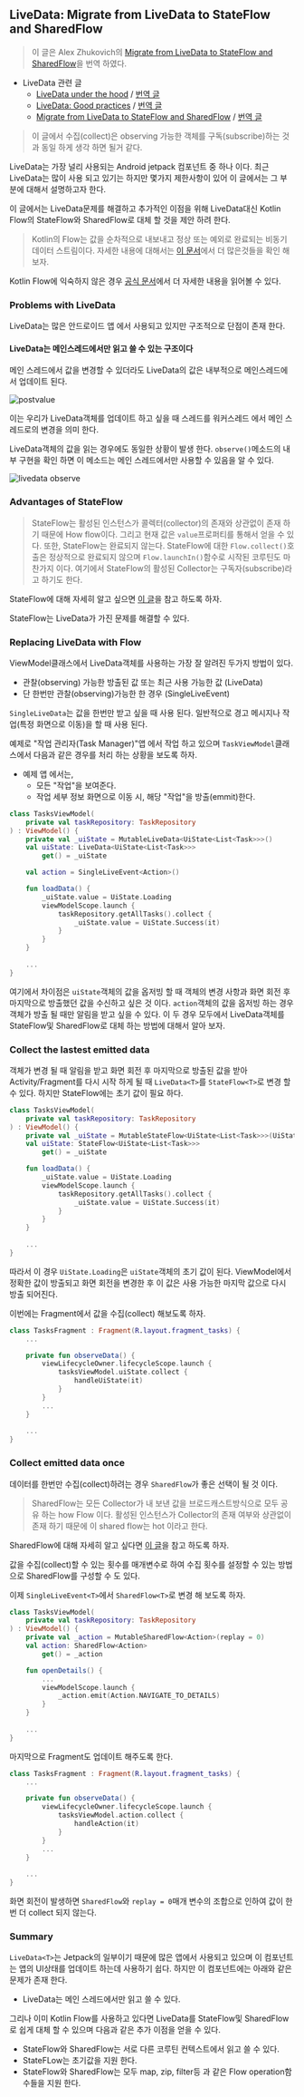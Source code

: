 ## LiveData: Migrate from LiveData to StateFlow and SharedFlow

> 이 글은 Alex Zhukovich의 [Migrate from LiveData to StateFlow and SharedFlow](https://alexzh.com/migrate-from-livedata-to-stateflow-and-sharedflow/)을 번역 하였다. 

- LiveData 관련 글 
  - [LiveData under the hood](https://alexzh.com/livedata-under-the-hood/) / [번역 글](https://github.com/ksu3101/TIL/blob/master/Android/210128_android.md)
  - [LiveData: Good practices](https://alexzh.com/livedata-good-practices/) / [번역 글](https://github.com/ksu3101/TIL/blob/master/Android/210129_android.md)
  - [Migrate from LiveData to StateFlow and SharedFlow](https://alexzh.com/migrate-from-livedata-to-stateflow-and-sharedflow/) / [번역 글](https://github.com/ksu3101/TIL/blob/master/Android/210201_android.md)

> 이 글에서 수집(collect)은 observing 가능한 객체를 구독(subscribe)하는 것 과 동일 하게 생각 하면 될거 같다. 

LiveData는 가장 널리 사용되는 Android jetpack 컴포넌트 중 하나 이다. 최근 LiveData는 많이 사용 되고 있기는 하지만 몇가지 제한사항이 있어 이 글에서는 그 부분에 대해서 설명하고자 한다. 

이 글에서는 LiveData문제를 해결하고 추가적인 이점을 위해 LiveData대신 Kotlin Flow의 StateFlow와 SharedFlow로 대체 할 것을 제안 하려 한다. 

> Kotlin의 Flow는 값을 순차적으로 내보내고 정상 또는 예외로 완료되는 비동기 데이터 스트림이다. 자세한 내용에 대해서는 [이 문서](https://kotlin.github.io/kotlinx.coroutines/kotlinx-coroutines-core/kotlinx.coroutines.flow/-flow/)에서 더 많은것들을 확인 해 보자.

Kotlin Flow에 익숙하지 않은 경우 [공식 문서](https://kotlinlang.org/docs/reference/coroutines/flow.html)에서 더 자세한 
내용을 읽어볼 수 있다. 

### Problems with LiveData

LiveData는 많은 안드로이드 앱 에서 사용되고 있지만 구조적으로 단점이 존재 한다. 

#### LiveData는 메인스레드에서만 읽고 쓸 수 있는 구조이다 

메인 스레드에서 값을 변경할 수 있더라도 LiveData의 값은 내부적으로 메인스레드에서 업데이트 된다. 

![postvalue](./images/post-value.png)

이는 우리가 LiveData객체를 업데이트 하고 싶을 때 스레드를 워커스레드 에서 메인 스레드로의 변경을 의미 한다. 

LiveData객체의 값을 읽는 경우에도 동일한 상황이 발생 한다. `observe()`메소드의 내부 구현을 확인 하면 이 메소드는 메인 스레드에서만 사용할 수 있음을 알 수 있다. 

![livedata observe](./images/observe.png)

### Advantages of StateFlow

> StateFlow는 활성된 인스턴스가 콜렉터(collector)의 존재와 상관없이 존재 하기 때문에 How flow이다. 그리고 현재 값은 `value`프로퍼티를 통해서 얻을 수 있다. 또한, StateFlow는 완료되지 않는다. StateFlow에 대한 `Flow.collect()`호출은 정상적으로 완료되지 않으며 `Flow.launchIn()`함수로 시작된 코루틴도 마찬가지 이다. 여기에서 StateFlow의 활성된 Collector는 구독자(subscribe)라고 하기도 한다. 

StateFlow에 대해 자세히 알고 싶으면 [이 글](https://kotlin.github.io/kotlinx.coroutines/kotlinx-coroutines-core/kotlinx.coroutines.flow/-state-flow/)을 참고 하도록 하자.

StateFlow는 LiveData가 가진 문제를 해결할 수 있다. 

### Replacing LiveData with Flow 

ViewModel클래스에서 LiveData객체를 사용하는 가장 잘 알려진 두가지 방법이 있다. 

- 관찰(observing) 가능한 방출된 값 또는 최근 사용 가능한 값 (LiveData)
- 단 한번만 관찰(observing)가능한 한 경우 (SingleLiveEvent)

`SingleLiveData`는 값을 한번만 받고 싶을 때 사용 된다. 일반적으로 경고 메시지나 작업(특정 화면으로 이동)을 할 때 사용 된다. 

예제로 "작업 관리자(Task Manager)"앱 에서 작업 하고 있으며 `TaskViewModel`클래스에서 다음과 같은 경우를 처리 하는 상황을 보도록 하자. 

- 예제 앱 에서는,
  - 모든 "작업"을 보여준다. 
  - 작업 세부 정보 화면으로 이동 시, 해당 "작업"을 방출(emmit)한다. 

```kotlin
class TasksViewModel(
    private val taskRepository: TaskRepository
) : ViewModel() {
    private val _uiState = MutableLiveData<UiState<List<Task>>>()
    val uiState: LiveData<UiState<List<Task>>>
        get() = _uiState

    val action = SingleLiveEvent<Action>()

    fun loadData() {
        _uiState.value = UiState.Loading
        viewModelScope.launch {
            taskRepository.getAllTasks().collect {
                _uiState.value = UiState.Success(it)
            }
        }
    }
    
    ...   
}
```

여기에서 차이점은 `uiState`객체의 값을 옵저빙 할 때 객체의 변경 사항과 화면 회전 후 마지막으로 방출했던 값을 수신하고 싶은 것 이다. `action`객체의 값을 옵저빙 하는 경우 객체가 방출 될 때만 알림을 받고 싶을 수 있다. 이 두 경우 모두에서 LiveData객체를 StateFlow및 SharedFlow로 대체 하는 방법에 대해서 알아 보자. 

### Collect the lastest emitted data

객체가 변경 될 때 알림을 받고 화면 회전 후 마지막으로 방출된 값을 받아 Activity/Fragment를 다시 시작 하게 될 때 `LiveData<T>`를 `StateFlow<T>`로 변경 할 수 있다. 하지만 StateFlow에는 초기 값이 필요 하다. 

```kotlin
class TasksViewModel(
    private val taskRepository: TaskRepository
) : ViewModel() {
    private val _uiState = MutableStateFlow<UiState<List<Task>>>(UiState.Loading)
    val uiState: StateFlow<UiState<List<Task>>>
        get() = _uiState

    fun loadData() {
        _uiState.value = UiState.Loading
        viewModelScope.launch {
            taskRepository.getAllTasks().collect {
                _uiState.value = UiState.Success(it)
            }
        }
    }
    
    ...
}
```

따라서 이 경우 `UiState.Loading`은 `uiState`객체의 초기 값이 된다. ViewModel에서 정확한 값이 방출되고 화면 회전을 변경한 후 이 값은 사용 가능한 마지막 값으로 다시 방출 되어진다. 

이번에는 Fragment에서 값을 수집(collect) 해보도록 하자. 

```kotlin
class TasksFragment : Fragment(R.layout.fragment_tasks) {
    ...

    private fun observeData() {
        viewLifecycleOwner.lifecycleScope.launch {
            tasksViewModel.uiState.collect {
                handleUiState(it)
            }
        }
        ...
    }
    
    ...
}
```

### Collect emitted data once

데이터를 한번만 수집(collect)하려는 경우 `SharedFlow`가 좋은 선택이 될 것 이다. 

> SharedFlow는 모든 Collector가 내 보낸 값을 브로드캐스트방식으로 모두 공유 하는 how Flow 이다. 활성된 인스턴스가 Collector의 존재 여부와 상관없이 존재 하기 때문에 이 shared flow는 hot 이라고 한다. 

SharedFlow에 대해 자세히 알고 싶다면 [이 글](https://kotlin.github.io/kotlinx.coroutines/kotlinx-coroutines-core/kotlinx.coroutines.flow/-shared-flow/)을 참고 하도록 하자. 

값을 수집(collect)할 수 있는 횟수를 매개변수로 하여 수집 횟수를 설정할 수 있는 방법으로 SharedFlow를 구성할 수 도 있다. 

이제 `SingleLiveEvent<T>`에서 `SharedFlow<T>`로 변경 해 보도록 하자. 

```kotlin
class TasksViewModel(
    private val taskRepository: TaskRepository
) : ViewModel() {
    private val _action = MutableSharedFlow<Action>(replay = 0)
    val action: SharedFlow<Action>
        get() = _action

    fun openDetails() {
        ...
        viewModelScope.launch {
            _action.emit(Action.NAVIGATE_TO_DETAILS)
        }
    }
    
    ...
}
```

마지막으로 Fragment도 업데이트 해주도록 한다. 

```kotlin
class TasksFragment : Fragment(R.layout.fragment_tasks) {
    ...

    private fun observeData() {
        viewLifecycleOwner.lifecycleScope.launch {
            tasksViewModel.action.collect {
                handleAction(it)
            }
        }
        ...
    }
    
    ...
}
```

화면 회전이 발생하면 `SharedFlow`와 `replay = 0`매개 변수의 조합으로 인하여 값이 한번 더 collect 되지 않는다. 

### Summary

`LiveData<T>`는 Jetpack의 일부이기 때문에 많은 앱에서 사용되고 있으며 이 컴포넌트는 앱의 UI상태를 업데이트 하는데 사용하기 쉽다. 하지만 이 컴포넌트에는 아래와 같은 문제가 존재 한다. 

- LiveData는 메인 스레드에서만 읽고 쓸 수 있다. 

그리나 이미 Kotlin Flow를 사용하고 있다면 LiveData를 StateFlow및 SharedFlow로 쉽게 대체 할 수 있으며 다음과 같은 추가 이점을 얻을 수 있다. 

- StateFlow와 SharedFlow는 서로 다른 코루틴 컨텍스트에서 읽고 쓸 수 있다. 
- StateFLow는 초기값을 지원 한다.
- StateFlow와 SharedFlow는 모두 map, zip, filter등 과 같은 Flow operation함수들을 지원 한다. 